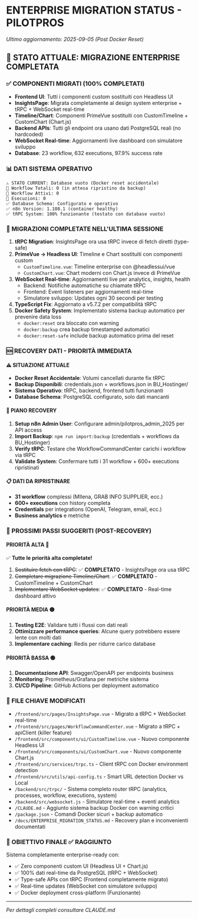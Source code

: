 # ENTERPRISE MIGRATION STATUS - PILOTPROS
*Ultimo aggiornamento: 2025-09-05 (Post Docker Reset)*

## 🎯 STATO ATTUALE: MIGRAZIONE ENTERPRISE COMPLETATA

### ✅ COMPONENTI MIGRATI (100% COMPLETATI)
- **Frontend UI**: Tutti i componenti custom sostituiti con Headless UI
- **InsightsPage**: Migrata completamente al design system enterprise + tRPC + WebSocket real-time
- **Timeline/Chart**: Componenti PrimeVue sostituiti con CustomTimeline + CustomChart (Chart.js)
- **Backend APIs**: Tutti gli endpoint ora usano dati PostgreSQL reali (no hardcoded)
- **WebSocket Real-time**: Aggiornamenti live dashboard con simulatore sviluppo
- **Database**: 23 workflow, 632 executions, 97.9% success rate

### 📊 DATI SISTEMA OPERATIVO
```
⚠️ STATO CURRENT: Database vuoto (Docker reset accidentale)
🔄 Workflow Totali: 0 (in attesa ripristino da backup)
🔄 Workflow Attivi: 0 
🔄 Esecuzioni: 0
✅ Database Schema: Configurato e operativo
✅ n8n Version: 1.108.1 (container healthy)
✅ tRPC System: 100% funzionante (testato con database vuoto)
```

### 🔧 MIGRAZIONI COMPLETATE NELL'ULTIMA SESSIONE
1. **tRPC Migration**: InsightsPage ora usa tRPC invece di fetch diretti (type-safe)
2. **PrimeVue → Headless UI**: Timeline e Chart sostituiti con componenti custom
   - `CustomTimeline.vue`: Timeline enterprise con @headlessui/vue
   - `CustomChart.vue`: Chart moderni con Chart.js invece di PrimeVue
3. **WebSocket Real-time**: Aggiornamenti live per analytics, insights, health
   - Backend: Notifiche automatiche su chiamate tRPC
   - Frontend: Event listeners per aggiornamenti real-time
   - Simulatore sviluppo: Updates ogni 30 secondi per testing
4. **TypeScript Fix**: Aggiornato a v5.7.2 per compatibilità tRPC
5. **Docker Safety System**: Implementato sistema backup automatico per prevenire data loss
   - `docker:reset` ora bloccato con warning
   - `docker:backup` crea backup timestamped automatici
   - `docker:reset-safe` include backup automatico prima del reset

### 🆘 RECOVERY DATI - PRIORITÀ IMMEDIATA

#### ⚠️ SITUAZIONE ATTUALE
- **Docker Reset Accidentale**: Volumi cancellati durante fix tRPC
- **Backup Disponibili**: credentials.json + workflows.json in BU_Hostinger/
- **Sistema Operativo**: tRPC, backend, frontend tutti funzionanti
- **Database Schema**: PostgreSQL configurato, solo dati mancanti

#### 🔄 PIANO RECOVERY
1. **Setup n8n Admin User**: Configurare admin/pilotpros_admin_2025 per API access
2. **Import Backup**: `npm run import:backup` (credentials + workflows da BU_Hostinger)
3. **Verify tRPC**: Testare che WorkflowCommandCenter carichi i workflow via tRPC
4. **Validate System**: Confermare tutti i 31 workflow + 600+ executions ripristinati

#### 📋 DATI DA RIPRISTINARE
- **31 workflow** complessi (MIlena, GRAB INFO SUPPLIER, ecc.)
- **600+ executions** con history completa
- **Credentials** per integrations (OpenAI, Telegram, email, ecc.)
- **Business analytics** e metriche

### 🚀 PROSSIMI PASSI SUGGERITI (POST-RECOVERY)

#### PRIORITÀ ALTA 🔴  
✅ **Tutte le priorità alta completate!**
1. ~~Sostituire fetch con tRPC~~: ✅ **COMPLETATO** - InsightsPage ora usa tRPC
2. ~~Completare migrazione Timeline/Chart~~: ✅ **COMPLETATO** - CustomTimeline + CustomChart
3. ~~Implementare WebSocket updates~~: ✅ **COMPLETATO** - Real-time dashboard attivo

#### PRIORITÀ MEDIA 🟡  
1. **Testing E2E**: Validare tutti i flussi con dati reali
2. **Ottimizzare performance queries**: Alcune query potrebbero essere lente con molti dati
3. **Implementare caching**: Redis per ridurre carico database

#### PRIORITÀ BASSA 🟢
1. **Documentazione API**: Swagger/OpenAPI per endpoints business
2. **Monitoring**: Prometheus/Grafana per metriche sistema
3. **CI/CD Pipeline**: GitHub Actions per deployment automatico

### 📁 FILE CHIAVE MODIFICATI
- `/frontend/src/pages/InsightsPage.vue` - Migrato a tRPC + WebSocket real-time
- `/frontend/src/pages/WorkflowCommandCenter.vue` - Migrato a tRPC + apiClient (killer feature)
- `/frontend/src/components/ui/CustomTimeline.vue` - Nuovo componente Headless UI
- `/frontend/src/components/ui/CustomChart.vue` - Nuovo componente Chart.js  
- `/frontend/src/services/trpc.ts` - Client tRPC con Docker environment detection
- `/frontend/src/utils/api-config.ts` - Smart URL detection Docker vs Local
- `/backend/src/trpc/` - Sistema completo router tRPC (analytics, processes, workflow, executions, system)
- `/backend/src/websocket.js` - Simulatore real-time + eventi analytics
- `/CLAUDE.md` - Aggiunto sistema backup Docker con warning critici
- `/package.json` - Comandi Docker sicuri + backup automatico
- `/docs/ENTERPRISE_MIGRATION_STATUS.md` - Recovery plan e inconvenienti documentati

### 🎯 OBIETTIVO FINALE ✅ RAGGIUNTO
Sistema completamente enterprise-ready con:
- ✅ Zero componenti custom UI (Headless UI + Chart.js)
- ✅ 100% dati real-time da PostgreSQL (tRPC + WebSocket)
- ✅ Type-safe APIs con tRPC (Frontend completamente migrato)
- ✅ Real-time updates (WebSocket con simulatore sviluppo)
- ✅ Docker deployment cross-platform (Funzionante)

---
*Per dettagli completi consultare CLAUDE.md*